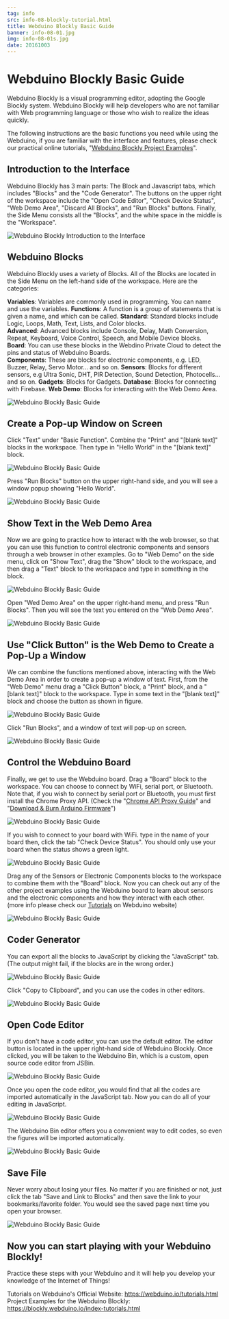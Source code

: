 ```yaml
---
tag: info
src: info-08-blockly-tutorial.html
title: Webduino Blockly Basic Guide
banner: info-08-01.jpg
img: info-08-01s.jpg
date: 20161003
---
```


<!-- @@master  = ../../_layout.html-->

<!-- @@block  =  meta-->

<title>Webduino Blockly Basic Guide :::: Webduino = Web × Arduino</title>

<meta name="description" content="Webduino Blockly is a visual programming editor, adopting the Google Blockly system. Webduino Blockly will help developers who are not familiar with Web programming language or those who wish to realize the ideas quickly.">

<meta itemprop="description" content="Webduino Blockly is a visual programming editor, adopting the Google Blockly system. Webduino Blockly will help developers who are not familiar with Web programming language or those who wish to realize the ideas quickly.">

<meta property="og:description" content="Webduino Blockly is a visual programming editor, adopting the Google Blockly system. Webduino Blockly will help developers who are not familiar with Web programming language or those who wish to realize the ideas quickly.">

<meta property="og:title" content="Webduino Blockly Basic Guide" >

<meta property="og:url" content="https://webduino.io/tutorials/info-08-blockly-tutorial.html">

<meta property="og:image" content="https://webduino.io/img/tutorials/info-08-01s.jpg">

<meta itemprop="image" content="https://webduino.io/img/tutorials/info-08-01s.jpg">

<include src="../_include-tutorials.html"></include>

<!-- @@close-->

<!-- @@block  =  preAndNext-->

<include src="../_include-tutorials-content.html"></include>

<!-- @@close-->



<!-- @@block  =  tutorials-->
# Webduino Blockly Basic Guide

Webduino Blockly is a visual programming editor, adopting the Google Blockly system. Webduino Blockly will help developers who are not familiar with Web programming language or those who wish to realize the ideas quickly. 

The following instructions are the basic functions you need while using the Webduino, if you are familiar with the interface and features, please check our practical online tutorials, "[Webduino Blockly Project Examples](https://blockly.webduino.io/index-tutorials.html)".

## Introduction to the Interface

Webduino Blockly has 3 main parts: The Block and Javascript tabs, which includes "Blocks" and the "Code Generator". The buttons on the upper right of the workspace include the "Open Code Editor", "Check Device Status", "Web Demo Area", "Discard All Blocks", and "Run Blocks" buttons. Finally, the Side Menu consists all the "Blocks", and the white space in the middle is the "Workspace".

![Webduino Blockly Introduction to the Interface](../../img/tutorials/en/info-08-02.jpg)

## Webduino Blocks

Webduino Blockly uses a variety of Blocks. All of the Blocks are located in the Side Menu on the left-hand side of the workspace. Here are the categories:

**Variables**: Variables are commonly used in programming. You can name and use the variables. 
**Functions**: A function is a group of statements that is given a name, and which can be called. 
**Standard**: Standard blocks include Logic, Loops, Math, Text, Lists, and Color blocks.  
**Advanced**: Advanced blocks include Console, Delay, Math Conversion, Repeat, Keyboard, Voice Control, Speech, and Mobile Device blocks.  
**Board**: You can use these blocks in the Webdino Private Cloud to detect the pins and status of Webduino Boards.  
**Components**: These are blocks for electronic components, e.g. LED, Buzzer, Relay, Servo Motor… and so on. 
**Sensors**: Blocks for different sensors, e.g Ultra Sonic, DHT, PIR Detection, Sound Detection, Photocells… and so on. 
**Gadgets**: Blocks for Gadgets. 
**Database**: Blocks for connecting with Firebase.
**Web Demo**: Blocks for interacting with the Web Demo Area.  

![Webduino Blockly Basic Guide](../../img/tutorials/en/info-08-03.jpg)

## Create a Pop-up Window on Screen 

Click "Text" under "Basic Function". Combine the "Print" and "[blank text]" blocks in the workspace. Then type in "Hello World" in the "[blank text]" block.

![Webduino Blockly Basic Guide](../../img/tutorials/en/info-08-04.jpg)

Press "Run Blocks" button on the upper right-hand side, and you will see a window popup showing "Hello World".

![Webduino Blockly Basic Guide](../../img/tutorials/en/info-08-05.jpg)

## Show Text in the Web Demo Area

Now we are going to practice how to interact with the web browser, so that you can use this function to control electronic components and sensors through a web browser in other examples. Go to "Web Demo" on the side menu, click on "Show Text", drag the "Show" block to the workspace, and then drag a "Text" block to the workspace and type in something in the block.

![Webduino Blockly Basic Guide](../../img/tutorials/en/info-08-06.jpg)

Open "Wed Demo Area" on the upper right-hand menu, and press "Run Blocks". Then you will see the text you entered on the "Web Demo Area".

![Webduino Blockly Basic Guide](../../img/tutorials/en/info-08-07.jpg)

## Use "Click Button" is the Web Demo to Create a Pop-Up a Window

We can combine the functions mentioned above, interacting with the Web Demo Area in order to create a pop-up a window of text. First, from the "Web Demo" menu drag a "Click Button" block, a "Print" block, and a "[blank text]" block to the workspace. Type in some text in the "[blank text]" block and choose the button as shown in figure.

![Webduino Blockly Basic Guide](../../img/tutorials/en/info-08-08.jpg)

Click "Run Blocks", and a window of text will pop-up on screen.

![Webduino Blockly Basic Guide](../../img/tutorials/en/info-08-09.jpg)

## Control the Webduino Board

Finally, we get to use the Webduino board. Drag a "Board" block to the workspace. You can choose to connect by WiFi, serial port, or Bluetooth. Note that, if you wish to connect by serial port or Bluetooth, you must first install the Chrome Proxy API. (Check the "[Chrome API Proxy Guide](https://webduino.io/tutorials/info-05-chrome-api-proxy.html)" and "[Download & Burn Arduino Firmware](https://webduino.io/tutorials/info-07-arduino-ino.html)")

![Webduino Blockly Basic Guide](../../img/tutorials/en/info-08-10.jpg)

If you wish to connect to your board with WiFi. type in the name of your board then, click the tab "Check Device Status". You should only use your board when the status shows a green light.

![Webduino Blockly Basic Guide](../../img/tutorials/en/info-08-11.jpg)

Drag any of the Sensors or Electronic Components blocks to the workspace to combine them with the "Board" block. Now you can check out any of the other project examples using the Webduino board to learn about sensors and the electronic components and how they interact with each other. (more info please check our [Tutorials](https://webduino.io/en/tutorials.html) on Webduino website)

![Webduino Blockly Basic Guide](../../img/tutorials/en/info-08-12.jpg)

## Coder Generator

You can export all the blocks to JavaScript by clicking the "JavaScript" tab. (The output might fail, if the blocks are in the wrong order.)

![Webduino Blockly Basic Guide](../../img/tutorials/en/info-08-13.jpg)

Click "Copy to Clipboard", and you can use the codes in other editors.

![Webduino Blockly Basic Guide](../../img/tutorials/en/info-08-14.jpg)

## Open Code Editor

If you don't have a code editor, you can use the default editor. The editor button is located in the upper right-hand side of Webduino Blockly. Once clicked, you will be taken to the Webduino Bin, which is a custom, open source code editor from JSBin. 

![Webduino Blockly Basic Guide](../../img/tutorials/en/info-08-15.jpg)

Once you open the code editor, you would find that all the codes are imported automatically in the JavaScript tab. Now you can do all of your editing in JavaScript.  

![Webduino Blockly Basic Guide](../../img/tutorials/info-08-16.jpg)

The Webduino Bin editor offers you a convenient way to edit codes, so even the figures will be imported automatically.

![Webduino Blockly Basic Guide](../../img/tutorials/en/info-08-17.jpg)

## Save File

Never worry about losing your files. No matter if you are finished or not, just click the tab "Save and Link to Blocks" and then save the link to your bookmarks/favorite folder. You would see the saved page next time you open your browser. 

![Webduino Blockly Basic Guide](../../img/tutorials/en/info-08-18.jpg)

## Now you can start playing with your Webduino Blockly!

Practice these steps with your Webduino  and it will help you develop your knowledge of the Internet of Things!

Tutorials on Webduino's Official Website: https://webduino.io/tutorials.html  
Project Examples for the Webduino Blockly: https://blockly.webduino.io/index-tutorials.html





<!-- @@close-->